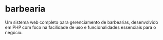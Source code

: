# barbearia
Um sistema web completo para gerenciamento de barbearias, desenvolvido em PHP com foco na facilidade de uso e funcionalidades essenciais para o negócio.
